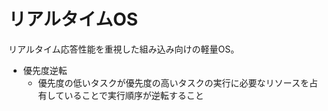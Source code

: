 # リアルタイムOS

リアルタイム応答性能を重視した組み込み向けの軽量OS。

- 優先度逆転
    - 優先度の低いタスクが優先度の高いタスクの実行に必要なリソースを占有していることで実行順序が逆転すること
